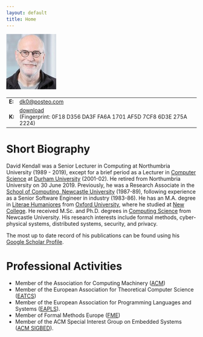 ```yaml
---
layout: default
title: Home
---
```

<div class="row">
<div class="col-sm-4">
<img src="assets/images/kendall.jpg" alt="Photo of David Kendall"
class="img-responsive" style="margin-bottom: 5px"/>
</div>
<div class="col-sm-8">
<table class="table-responsive">
  <!--<thead> <tr> <th> </th> <th> </th> </tr> </thead>-->
  <tbody>
    <!--<tr>-->
      <!--<td><strong>R:</strong></td>-->
      <!--<td>ELB 211</td>-->
    <!--</tr>-->
    <!--<tr>-->
      <!--<td><strong>T:</strong></td>-->
      <!--<td>+44 (0)191 227 4726</td>-->
    <!--</tr>-->
    <tr>
      <td><strong>E:</strong></td>
      <td><a href="mailto:dk0@posteo.com">dk0@posteo.com</a></td>
    </tr>
    <tr>
      <td><strong>K:</strong></td>
      <td><a href="pgp_key.asc">download</a> <br/>
          (Fingerprint: 0F18 D356 DA3F FA6A 1701 AF5D 7CF8 6D3E 275A 2224)
      </td>
    </tr>
  </tbody>
</table>
</div>
</div>

# Short Biography
David Kendall was a Senior Lecturer in Computing at Northumbria University
(1989 - 2019), except for a brief period as a Lecturer in <a
href="http://www.durham.ac.uk/computer.science/">Computer Science</a> at <a
href="http://www.durham.ac.uk">Durham University</a> (2001-02). He retired
from Northumbria University on 30 June 2019. Previously, he
was a Research Associate in the <a
href="http://www.ncl.ac.uk/computing/">School of Computing, Newcastle
University</a> (1987-89), following experience as a Senior Software Engineer in
industry (1983-86). He has an M.A. degree in <a
href="http://www.classics.ox.ac.uk">Literae Humaniores</a> from <a
href="http://www.ox.ac.uk">Oxford University</a>, where he studied at <a
href="http://www.new.ox.ac.uk/">New College</a>. He received M.Sc. and Ph.D.
degrees in <a href="http://www.cs.ncl.ac.uk/">Computing Science</a> from
Newcastle University. His research interests include formal
methods, cyber-physical systems, distributed systems, security, and privacy.

The most up to date record of his publications can be found using his
<a href="https://scholar.google.co.uk/citations?hl=en&user=aKeklVAAAAAJ&view_op=list_works&sortby=pubdate">Google Scholar Profile</a>.

<h1>Professional Activities</h1>
<ul>
<li>Member of the Association for Computing Machinery 
  (<a href="http://www.acm.org">ACM</a>)</li>
<li>Member of the European Association for Theoretical Computer Science
(<a href="http://eatcs.org/">EATCS</a>)</li>
<li>Member of the European Association for Programming Languages and Systems 
(<a href="http://eapls.org/">EAPLS</a>).</li>
<li>Member of Formal Methods Europe
(<a href="http://www.fmeurope.org/">FME</a>)</li>
<li>Member of the ACM Special Interest Group on Embedded Systems
(<a href="https://www.acm.org/special-interest-groups/sigs/sigbed">ACM SIGBED</a>).</li>
</ul>

<!--<h1>Calendar</h1>-->

<!--<iframe src="https://www.google.com/calendar/embed?showTitle=0&amp;showPrint=0&amp;showTabs=0&amp;mode=WEEK&amp;height=400&amp;wkst=2&amp;bgcolor=%23FFFFFF&amp;src=kendall.d.j%40gmail.com&amp;color=%23060D5E&amp;ctz=Europe%2FLondon" style=" border-width:0 " width="550" height="400" frameborder="0" scrolling="no"></iframe>-->
